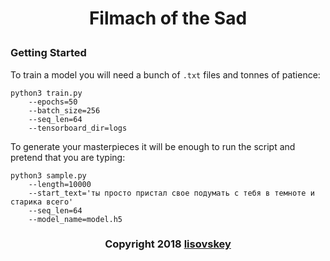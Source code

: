 # <p align="center">Filmach of the Sad</p>
### Getting Started
To train a model you will need a bunch of `.txt` files and tonnes of patience:
```
python3 train.py
    --epochs=50
    --batch_size=256
    --seq_len=64
    --tensorboard_dir=logs
```

To generate your masterpieces it will be enough to run the script and pretend that you are typing:
```
python3 sample.py
    --length=10000
    --start_text='ты просто пристал свое подумать с тебя в темноте и старика всего'
    --seq_len=64
    --model_name=model.h5
```
### <p align="center">Copyright 2018 [lisovskey](https://t.me/lisovskey)</p>